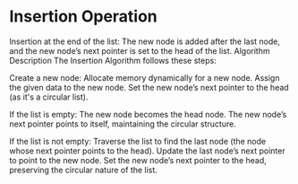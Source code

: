 # Insertion Operation
Insertion at the end of the list: The new node is added after the last node, and the new node’s next pointer is set to the head of the list.
Algorithm Description
The Insertion Algorithm follows these steps:

Create a new node:
Allocate memory dynamically for a new node.
Assign the given data to the new node.
Set the new node’s next pointer to the head (as it's a circular list).

If the list is empty:
The new node becomes the head node.
The new node’s next pointer points to itself, maintaining the circular structure.

If the list is not empty:
Traverse the list to find the last node (the node whose next pointer points to the head).
Update the last node’s next pointer to point to the new node.
Set the new node’s next pointer to the head, preserving the circular nature of the list.
